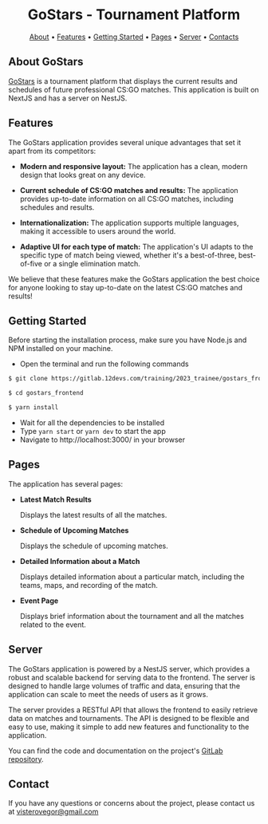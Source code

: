 <h1 align="center">
  GoStars - Tournament Platform
</h1>

<p align="center">
  <a href="#about-gostars">About</a>
  •
  <a href="#features">Features</a>
  •
  <a href="#getting-started">Getting Started</a>
  •
  <a href="#pages">Pages</a>
  •
  <a href="#server">Server</a>
  •
  <a href="#contact">Contacts</a>
</p>

About GoStars
-----------
[GoStars](https://gitlab.12devs.com/training/2023_trainee/gostars_frontend) is a tournament platform that displays the
current results and schedules of future professional CS:GO matches. This application is built on NextJS and has a server
on NestJS.

Features
-----------

The GoStars application provides several unique advantages that set it apart from its competitors:

- **Modern and responsive layout:** The application has a clean, modern design that looks great on any device.


- **Current schedule of CS:GO matches and results:** The application provides up-to-date information on all CS:GO
  matches, including schedules and results.


- **Internationalization:** The application supports multiple languages, making it accessible to users around the world.


- **Adaptive UI for each type of match:** The application's UI adapts to the specific type of match being viewed,
  whether it's a best-of-three, best-of-five or a single elimination match.

We believe that these features make the GoStars application the best choice for anyone looking to stay up-to-date on the
latest CS:GO matches and results!

Getting Started
-----------

Before starting the installation process, make sure you have Node.js and NPM installed on your machine.

- Open the terminal and run the following commands

```bash
$ git clone https://gitlab.12devs.com/training/2023_trainee/gostars_frontend

$ cd gostars_frontend

$ yarn install
```

- Wait for all the dependencies to be installed
- Type `yarn start` or `yarn dev` to start the app
- Navigate to http://localhost:3000/ in your browser

Pages
-----------
The application has several pages:

- **Latest Match Results**

  Displays the latest results of all the matches.


- **Schedule of Upcoming Matches**

  Displays the schedule of upcoming matches.


- **Detailed Information about a Match**

  Displays detailed information about a particular match, including the teams, maps, and recording of the match.


- **Event Page**

  Displays brief information about the tournament and all the matches related to the event.

Server
-----------

The GoStars application is powered by a NestJS server, which provides a robust and scalable backend for serving data to
the frontend. The server is designed to handle large volumes of traffic and data, ensuring that the application can
scale to meet the needs of users as it grows.

The server provides a RESTful API that allows the frontend to easily retrieve data on matches and tournaments. The API
is designed to be flexible and easy to use, making it simple to add new features and functionality to the application.

You can find the code and documentation on the project's
[GitLab repository](https://gitlab.12devs.com/training/2023_trainee/bausiuk_gostars_backend).

Contact
-----------
If you have any questions or concerns about the project, please contact us at visterovegor@gmail.com
